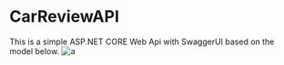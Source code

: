 # CarReviewAPI

This is a simple ASP.NET CORE Web Api with SwaggerUI based on the model below.
![a](https://github.com/3kutlu/CarReviewAPI/assets/67983129/9c27e71b-3906-4208-b1be-0f908480dc24)
